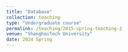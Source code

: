 ```yaml
---
title: "Database"
collection: teaching
type: "Undergraduate course"
permalink: /teaching/2015-spring-teaching-2
venue: "ShanghaiTech University"
date: 2024 Spring
---
```



